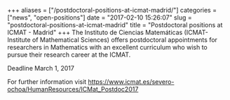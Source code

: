 +++
aliases = ["/postdoctoral-positions-at-icmat-madrid/"]
categories = ["news", "open-positions"]
date = "2017-02-10 15:26:07"
slug = "postdoctoral-positions-at-icmat-madrid"
title = "Postdoctoral positions at ICMAT - Madrid"
+++
The Instituto de Ciencias Matemáticas (ICMAT-Institute of Mathematical
Sciences) offers postdoctoral appointments for researchers in
Mathematics with an excellent curriculum who wish to pursue their
research career at the ICMAT.

Deadline March 1, 2017

For further information visit
<https://www.icmat.es/severo-ochoa/HumanResources/ICMat_Postdoc2017>
